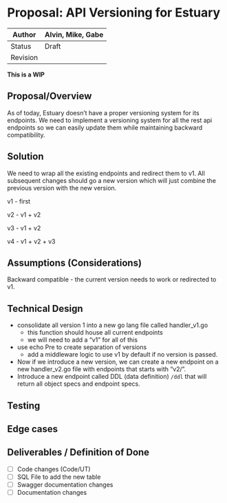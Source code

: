 # Proposal: API Versioning for Estuary

| Author | Alvin, Mike, Gabe |
| --- | --- |
| Status | Draft |
| Revision |  |

**This is a WIP**

## Proposal/Overview

As of today, Estuary doesn’t have a proper versioning system for its endpoints. We need to implement a versioning system for all the rest api endpoints so we can easily update them while maintaining backward compatibility.

## Solution

We need to wrap all the existing endpoints and redirect them to v1. All subsequent changes should go a new version which will just combine the previous version with the new version.

v1 - first

v2 - v1 + v2

v3 - v1 + v2

v4 - v1 + v2 + v3

## Assumptions (Considerations)

Backward compatible - the current version needs to work or redirected to v1. 

## Technical Design

- consolidate all version 1 into a new go lang file called handler_v1.go
    - this function should house all current endpoints
    - we will need to add a “v1” for all of this
- use echo Pre to create separation of versions
    - add a middleware logic to use v1 by default if no version is passed.
- Now if we introduce a new version, we can create a new endpoint on a new handler_v2.go file with endpoints that starts with “v2/”.
- Introduce a new endpoint called DDL (data definition) `/ddl` that will return all object specs and endpoint specs.

## Testing

## Edge cases

## Deliverables / Definition of Done

- [ ]  Code changes (Code/UT)
- [ ]  SQL File to add the new table
- [ ]  Swagger documentation changes
- [ ]  Documentation changes